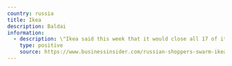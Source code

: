 ```yaml
---
country: russia
title: Ikea
description: Baldai
information:
  - description: \"Ikea said this week that it would close all 17 of its stores in Russia because of the conflict.\"
    type: positive
    source: https://www.businessinsider.com/russian-shoppers-swarm-ikea-stores-to-stock-up-2022-3?r=US&amp;IR=T
---
```

